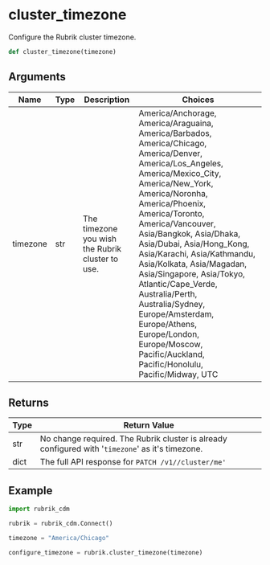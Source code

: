 # cluster_timezone

Configure the Rubrik cluster timezone.
```py
def cluster_timezone(timezone)
```

## Arguments
| Name        | Type | Description                                                                 | Choices |
|-------------|------|-----------------------------------------------------------------------------|---------|
| timezone  | str  | The timezone you wish the Rubrik cluster to use.  |    America/Anchorage, America/Araguaina, America/Barbados, America/Chicago, America/Denver, America/Los_Angeles, America/Mexico_City, America/New_York, America/Noronha, America/Phoenix, America/Toronto, America/Vancouver, Asia/Bangkok, Asia/Dhaka, Asia/Dubai, Asia/Hong_Kong, Asia/Karachi, Asia/Kathmandu, Asia/Kolkata, Asia/Magadan, Asia/Singapore, Asia/Tokyo, Atlantic/Cape_Verde, Australia/Perth, Australia/Sydney, Europe/Amsterdam, Europe/Athens, Europe/London, Europe/Moscow, Pacific/Auckland, Pacific/Honolulu, Pacific/Midway, UTC     |

## Returns
| Type | Return Value                                                                                   |
|------|-----------------------------------------------------------------------------------------------|
| str  | No change required. The Rubrik cluster is already configured with '`timezone`' as it's timezone. |
| dict  | The full API response for `PATCH /v1//cluster/me'` |
## Example
```py
import rubrik_cdm

rubrik = rubrik_cdm.Connect()

timezone = "America/Chicago"

configure_timezone = rubrik.cluster_timezone(timezone)
```